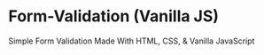 # Form-Validation (Vanilla JS)
Simple Form Validation Made With HTML, CSS, &amp; Vanilla JavaScript
